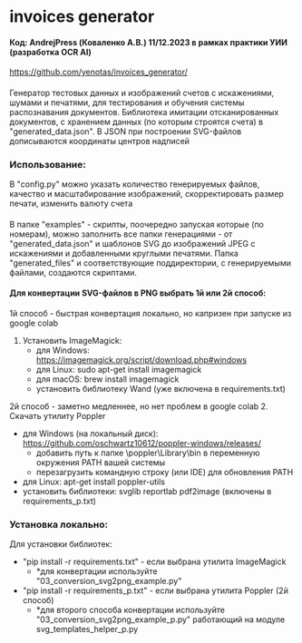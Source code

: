 # invoices generator
#### Код: AndrejPress (Коваленко А.В.) 11/12.2023 в рамках практики УИИ (разработка OCR AI)
https://github.com/yenotas/invoices_generator/
####
Генератор тестовых данных и изображений счетов с искажениями, шумами и печатями, 
для тестирования и обучения системы распознавания документов. 
Библиотека имитации отсканированных документов, с хранением данных 
(по которым строятся счета) в "generated_data.json". 
В JSON при построении SVG-файлов дописываются координаты центров надписей
### Использование:
В "config.py" можно указать количество генерируемых файлов, качество и масштабирование 
изображений, скорректировать размер печати, изменить валюту счета
####
В папке "examples" - скрипты, поочередно запуская которые (по номерам),
можно заполнить все папки генерациями - от "generated_data.json" и шаблонов SVG 
до изображений JPEG с искажениями и добавленными круглыми печатями.
Папка "generated_files" и соответствующие поддиректории, с генерируемыми файлами, 
создаются скриптами.

####  Для конвертации SVG-файлов в PNG выбрать 1й или 2й способ:
1й способ - быстрая конвертация локально, но капризен при запуске из google colab
1. Установить ImageMagick:
   + для Windows: https://imagemagick.org/script/download.php#windows
   + для Linux: sudo apt-get install imagemagick
   + для macOS: brew install imagemagick
   + установить библиотеку Wand (уже включена в requirements.txt)
    
2й способ - заметно медленнее, но нет проблем в google colab
2. Скачать утилиту Poppler 
   + для Windows (на локальный диск): https://github.com/oschwartz10612/poppler-windows/releases/
     + добавить путь к папке \poppler\Library\bin в переменную окружения PATH вашей системы
     + перезагрузить командную строку (или IDE) для обновления PATH
   + для Linux: apt-get install poppler-utils
   + установить библиотеки: svglib reportlab pdf2image (включены в requirements_p.txt)

### Установка локально:
Для установки библиотек:
+ "pip install -r requirements.txt" - если выбрана утилита ImageMagick
  + *для конвертации используйте "03_conversion_svg2png_example.py"
+ "pip install -r requirements_p.txt" - если выбрана утилита Poppler (2й способ)
  * *для второго способа конвертации используйте "03_conversion_svg2png_example_p.py"
  работающий на модуле svg_templates_helper_p.py


